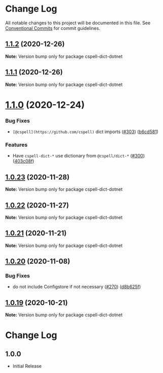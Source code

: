 # Change Log

All notable changes to this project will be documented in this file.
See [Conventional Commits](https://conventionalcommits.org) for commit guidelines.

## [1.1.2](https://github.com/streetsidesoftware/cspell-dicts/compare/cspell-dict-dotnet@1.1.1...cspell-dict-dotnet@1.1.2) (2020-12-26)

**Note:** Version bump only for package cspell-dict-dotnet





## [1.1.1](https://github.com/streetsidesoftware/cspell-dicts/compare/cspell-dict-dotnet@1.1.0...cspell-dict-dotnet@1.1.1) (2020-12-26)

**Note:** Version bump only for package cspell-dict-dotnet





# [1.1.0](https://github.com/streetsidesoftware/cspell-dicts/compare/cspell-dict-dotnet@1.0.23...cspell-dict-dotnet@1.1.0) (2020-12-24)


### Bug Fixes

* `[@cspell](https://github.com/cspell)` dict imports ([#303](https://github.com/streetsidesoftware/cspell-dicts/issues/303)) ([b6cd581](https://github.com/streetsidesoftware/cspell-dicts/commit/b6cd58114caa8752fba69522e6b740a4be74dd6e))


### Features

* Have `cspell-dict-*` use dictionary from `@cspell/dict-*` ([#300](https://github.com/streetsidesoftware/cspell-dicts/issues/300)) ([403c08f](https://github.com/streetsidesoftware/cspell-dicts/commit/403c08fbd1d11a083f586e591b87ef9a47f71944))





## [1.0.23](https://github.com/streetsidesoftware/cspell-dicts/compare/cspell-dict-dotnet@1.0.22...cspell-dict-dotnet@1.0.23) (2020-11-28)

**Note:** Version bump only for package cspell-dict-dotnet





## [1.0.22](https://github.com/streetsidesoftware/cspell-dicts/compare/cspell-dict-dotnet@1.0.21...cspell-dict-dotnet@1.0.22) (2020-11-27)

**Note:** Version bump only for package cspell-dict-dotnet





## [1.0.21](https://github.com/streetsidesoftware/cspell-dicts/compare/cspell-dict-dotnet@1.0.20...cspell-dict-dotnet@1.0.21) (2020-11-21)

**Note:** Version bump only for package cspell-dict-dotnet

## [1.0.20](https://github.com/streetsidesoftware/cspell-dicts/compare/cspell-dict-dotnet@1.0.19...cspell-dict-dotnet@1.0.20) (2020-11-08)

### Bug Fixes

- do not include Configstore if not necessary ([#270](https://github.com/streetsidesoftware/cspell-dicts/issues/270)) ([d8b625f](https://github.com/streetsidesoftware/cspell-dicts/commit/d8b625f2f42d5cc6c4a9390216ac1e5037886e44))

## [1.0.19](https://github.com/streetsidesoftware/cspell-dicts/compare/cspell-dict-dotnet@1.0.18...cspell-dict-dotnet@1.0.19) (2020-10-21)

**Note:** Version bump only for package cspell-dict-dotnet

# Change Log

## 1.0.0

- Initial Release
